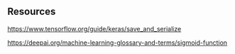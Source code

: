 

## Resources ##

https://www.tensorflow.org/guide/keras/save_and_serialize


https://deepai.org/machine-learning-glossary-and-terms/sigmoid-function
